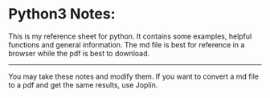 # Python3 Notes:

This is my reference sheet for python. It contains some examples, helpful functions and general information.
The md file is best for reference in a browser while the pdf is best to download.

---

You may take these notes and modify them. If you want to convert a md file to a pdf and get the same results, use Joplin.